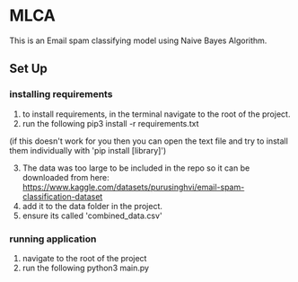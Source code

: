 # MLCA
This is an Email spam classifying model using Naive Bayes Algorithm.

## Set Up
### installing requirements
1. to install requirements, in the terminal navigate to the root of the project.
2. run the following 
    pip3 install -r requirements.txt

(if this doesn't work for you then you can open the text file and try to install them individually with 'pip install [library]')

3. The data was too large to be included in the repo so it can be downloaded from here: https://www.kaggle.com/datasets/purusinghvi/email-spam-classification-dataset
4. add it to the data folder in the project.
5. ensure its called 'combined_data.csv'

### running application
1. navigate to the root of the project
2. run the following 
    python3 main.py
